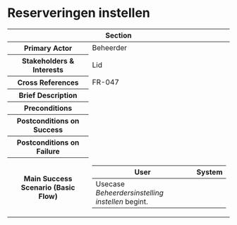 # Reserveringen instellen
<table> 
    <thead>
        <tr>
            <th scope="col" colspan="2">Section</th>
        </tr>
    </thead>
    <tbody>
        <tr>
            <th scope="row">Primary Actor</th>
            <td>Beheerder</td>
        </tr>
        <tr>
            <th scope="row">Stakeholders & Interests</th>
            <td>Lid</td>
        </tr>
        <tr>
            <th scope="row">Cross References</th>
            <td>FR-047</td>
        </tr>
        <tr>
            <th scope="row">Brief Description</th>
            <td></td>
        </tr>
        <tr>
            <th scope="row">Preconditions</th>
            <td></td>
        </tr>
        <tr>
            <th scope="row">Postconditions on Success</th>
            <td></td>
        </tr>
        <tr>
            <th scope="row">Postconditions on Failure</th>
            <td></td>
        </tr>
        <tr>
            <th scope="row">Main Success Scenario (Basic Flow)</th>
            <td>
                <table>
                    <thead>
                        <tr>
                            <th scope="col">User</th>
                            <th scope="col">System</th>
                        </tr>
                    </thead>
                    <tbody>
                        <tr>
                            <td>Usecase <em>Beheerdersinstelling instellen</em> begint.</td>
                            <td></td>
                        </tr>
                    </tbody>
                </table>
            </td>
        </tr>
    </tbody>
</table>
